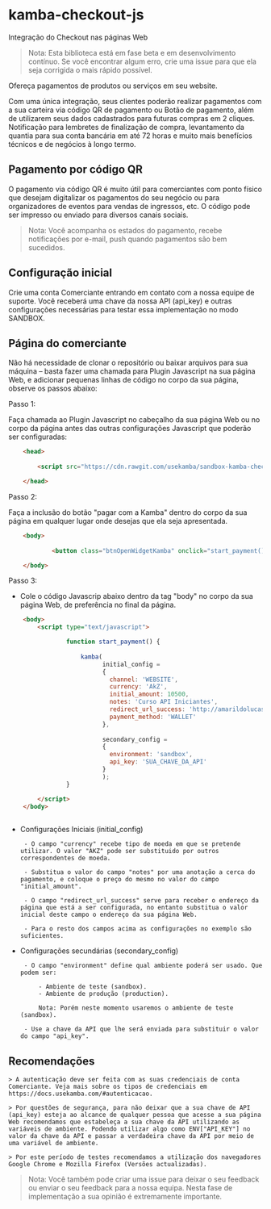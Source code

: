 # kamba-checkout-js

Integração do Checkout nas páginas Web



> Nota: Esta biblioteca está em fase beta e em desenvolvimento contínuo. Se você encontrar algum erro, crie uma issue para que ela seja corrigida o mais rápido possível.

Ofereça pagamentos de produtos ou serviços em seu website.

Com uma única integração, seus clientes poderão realizar pagamentos com a sua carteira via código QR de pagamento ou Botão de pagamento, além de utilizarem seus dados cadastrados para futuras compras em 2 cliques. Notificação para lembretes de finalização de compra, levantamento da quantia para sua conta bancária em até 72 horas e muito mais benefícios técnicos e de negócios à longo termo.


## Pagamento por código QR

O pagamento via código QR é muito útil para comerciantes com ponto físico que desejam digitalizar os pagamentos do seu negócio ou para organizadores de eventos para vendas de ingressos, etc. O código pode ser impresso ou enviado para diversos canais sociais.

> Nota: Você acompanha os estados do pagamento, recebe notificações por e-mail, push quando pagamentos são bem sucedidos.


## Configuração inicial

Crie uma conta Comerciante entrando em contato com a nossa equipe de suporte. Você receberá uma chave da nossa API (api_key) e outras configurações necessárias para testar essa implementação no modo SANDBOX.


## Página do comerciante

Não há necessidade de clonar o repositório ou baixar arquivos para sua máquina – basta fazer uma chamada para Plugin Javascript na sua página Web, e adicionar pequenas linhas de código no corpo da sua página, observe os passos abaixo:

Passo 1:

Faça chamada ao Plugin Javascript no cabeçalho da sua página Web ou no corpo da página antes das outras configurações Javascript que poderão ser configuradas:

```html
	<head>     
	      
	    <script src="https://cdn.rawgit.com/usekamba/sandbox-kamba-checkout-js/master/kamba-checkout.js" charset="utf-8"></script>

	</head>
```
Passo 2:

Faça a inclusão do botão "pagar com a Kamba" dentro do corpo da sua página em qualquer lugar onde desejas que ela seja apresentada. 

```html
	<body>
		
    		<button class="btnOpenWidgetKamba" onclick="start_payment()"></button>

	</body>
```

Passo 3:

 - Cole o código Javascrip abaixo dentro da tag "body" no corpo da sua página Web, de preferência no final da página.

```html
	<body>
	 	<script type="text/javascript">

		       	function start_payment() {
		      
			        kamba(
			              initial_config =
			              { 
			                channel: 'WEBSITE',
			                currency: 'AkZ',
			                initial_amount: 10500,
			                notes: 'Curso API Iniciantes',
			                redirect_url_success: 'http://amarildolucas.com/curso/api-iniciantes',
			                payment_method: 'WALLET'
			              },
			             
			              secondary_config = 
			              {
			                environment: 'sandbox',
			                api_key: 'SUA_CHAVE_DA_API'
			              }
			              );
			    }

	    </script>
	</body>
	
```

 - Configurações Iniciais (initial_config)

 		- O campo "currency" recebe tipo de moeda em que se pretende utilizar. O valor "AKZ" pode ser substituido por outros correspondentes de moeda.

		- Substitua o valor do campo "notes" por uma anotação a cerca do pagamento, e coloque o preço do mesmo no valor do campo "initial_amount".

		- O campo "redirect_url_success" serve para receber o endereço da página que está a ser configurada, no entanto substitua o valor inicial deste campo o endereço da sua página Web.

		- Para o resto dos campos acima as configurações no exemplo são suficientes.

 - Configurações secundárias (secondary_config)

		- O campo "environment" define qual ambiente poderá ser usado. Que podem ser:

		 	- Ambiente de teste (sandbox).
		 	- Ambiente de produção (production).

		 	Nota: Porém neste momento usaremos o ambiente de teste (sandbox).

		- Use a chave da API que lhe será enviada para substituir o valor do campo "api_key".


	
## Recomendações

	> A autenticação deve ser feita com as suas credenciais de conta Comerciante. Veja mais sobre os tipos de credenciais em https://docs.usekamba.com/#autenticacao.

	> Por questões de segurança, para não deixar que a sua chave de API (api_key) esteja ao alcance de qualquer pessoa que acesse a sua página Web recomendamos que estabeleça a sua chave da API utilizando as variáveis de ambiente. Podendo utilizar algo como ENV["API_KEY"] no valor da chave da API e passar a verdadeira chave da API por meio de uma variável de ambiente.

	> Por este período de testes recomendamos a utilização dos navegadores Google Chrome e Mozilla Firefox (Versões actualizadas).


> Nota: Você também pode criar uma issue para deixar o seu feedback ou enviar o seu feedback para a nossa equipa. Nesta fase de implementação a sua opinião é extremamente importante.